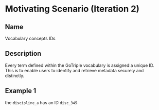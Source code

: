 # Motivating Scenario (Iteration 2)

## Name
Vocabulary concepts IDs

## Description
Every term defined within the GoTriple vocabulary is assigned a unique ID. This is to enable users to identify and retrieve metadata securely and distinctly.

## Example 1
the `discipline_a` has an ID `disc_345`


